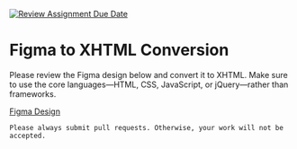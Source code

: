 [![Review Assignment Due Date](https://classroom.github.com/assets/deadline-readme-button-22041afd0340ce965d47ae6ef1cefeee28c7c493a6346c4f15d667ab976d596c.svg)](https://classroom.github.com/a/303qER7v)
# Figma to XHTML Conversion 

Please review the Figma design below and convert it to XHTML. Make sure to use the core languages—HTML, CSS, JavaScript, or jQuery—rather than frameworks.

[Figma Design](https://www.figma.com/design/KL9vylFXitHOTcatwAuP76/PM-%7C-Quiz-(Copy)?node-id=0-1&t=4mZChd5qonaZ40hQ-1) 

```
Please always submit pull requests. Otherwise, your work will not be accepted.
```